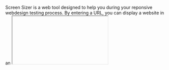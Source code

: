 Screen Sizer is a web tool designed to help you during your reponsive webdesign
testing process. By entering a URL, you can display a website in an <iframe> and
resize it on the fly. This tool is *heavily* inspired from [Quirktools
Screenfly](http://quirktools.com/screenfly). 

WARNING : Screen Sizer do not replace cross-browser testing.

A demo instance is available at
[http://screensizer.eliotberriot.com](http://screensizer.eliotberriot.com).

# Why make a clone ?

Having control on services I use seems very important to me, especially when it's work related. Screenfly is a great tool, but there is absolutely no warranty it'll be available tomorrow.
I also wanted some features that were not available in Screenfly.

# Features

- Support both given and custom sizes
- Each test (URL and dimension) 
- Sharable test, via permalink
- Multilingual (see
[Available translations](#Available translations) for a list of available
languages)
- Free as in free beer and free speech (licenced under GPLv3)
- Runable locally, on your very own computer
- Can be deployed on a webserver, for public access over the internet
- Customizable: you can provide your own CSS, JS or even recreate a
whole template that better fits your needs

# Requirements

Screen Sizer is build upon [Flask](http://flask.pocoo.com), a micro-framework written in [Python](http://python.org). It uses [Flask-Babel]() to handle u18n, and [jQuery](http://jquery.com) for client side features.

# Installation

## Local instance

Follow these steps to get a working Screen Sizer local instance. These steps are also needed in case of a production instance.

Screen Sizer requires Python 2.7 (but should work with Python 2.6).

### Virtualenv

First of all, I recommand using [virtualenv](http://virtualenv.readthedocs.org/en/latest/virtualenv.html) and [virtualenvwrapper](http://virtualenvwrapper.readthedocs.org/en/latest/) in order to properly isolate Screen Sizer dependencies. It's especially important if you plan to have multiple Python projects running on your machine.

Ensure you have these tools installed on your machine then:

    mkvirtualenv screen-sizer
    workon screen-sizer # optional just after mkvirtualenv

### Get Screen Sizer

    git clone https://github.com/EliotBerriot/screen-sizer.git
    cd screen-sizer

### Install python dependencies

If you are using pip, it's easy:

    pip install -r requirements.txt

With easy_install:

    easy_install flask flask-babel

### Create a settings.py file

Copy the example settings and edit it with your preferences (given settings should work out of the box):
    
    cp settings.py.inc settings.py
    nano settings.py

After that, you should be able to run the dev server and access Screen Sizer locally :
    
    python screensizer.py
    # Open http://localhost:5000 (by default) in your web browser
    
If you only want a local instance of Screen Sizer, you can stop here.
For easier launching, you could create a bash script with the following commands :
    
    # screensizer.sh
    
    workon screen-sizer
    cd /path/to/your/screen/sizer/install
    python screensizer.py
    
And run it with :
    
    bash screensizer.sh

## Production instance

You may want to have a screen Sizer instance publicly accessible over the internet.
It's possible !

Assuming you followed all the steps described in the 'Local instance' section,
you just need to configure your webserver for serving Screen Sizer.

I will cover only one setup, but other configurations are of course possible
(feel free to contribute to this part).

### Apache and mod_wsgi

Just in case:
    
    cd screen-sizer

First, install `mod_wsgi`:
    
    sudo apt-get install libapache2-mod-wsgi
    
Create the virtualhost file and edit it:
    
    sudo cp config/apache /etc/apache2/sites-enabled/screensizer
    nano /etc/apache2/sites-enabled/screensizer

    sudo service apache2 restart

Edit `virtualenv_path` in Screen sizer settings:
    
    nano settings.py    
    # Replace 'virtualenv_path' line and with your own path
    
# Available translations

- French
- English

# Changelog

## 0.3 (17 may 2014)

- Small javascript refactoring
- Added keyboard shorcut (inpired by [TestSize](http://testsize.com/):
    - for zooming-in (+) and out (-)
    - for iterating through sizes registered under "Frequent" menu (spacebar)
    - for rotation (r)

## 0.2.2 (17 may 2014)

- Fixed internal issue when a non-registered locale was provided via URL

## 0.2.1 (17 may 2014)

- Fixed some HTML errors in template. Screen Sizer now pass [HTML Validation](http://validator.w3.org/check?uri=http%3A%2F%2Fscreensizer.eliotberriot.com%2F&charset=%28detect+automatically%29&doctype=Inline&group=0)

## 0.2 (17 may 2014)

- Changes on layout and design
- Added "About" modal
- Added bookmarklet

## 0.1 (16 may 2014)

- Initial release

# Roadmap

- Add a client-side screenshot feature

# License

Screen Sizer is free software: you can redistribute it and/or modify
it under the terms of the GNU General Public License as published by
the Free Software Foundation, either version 3 of the License, or
(at your option) any later version.

Screen Sizer is distributed in the hope that it will be useful,
but WITHOUT ANY WARRANTY; without even the implied warranty of
MERCHANTABILITY or FITNESS FOR A PARTICULAR PURPOSE.  See the
GNU General Public License for more details.

You should have received a copy of the GNU General Public License
along with Screen Sizer.  If not, see <http://www.gnu.org/licenses/>.